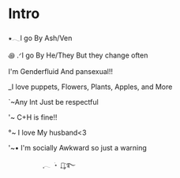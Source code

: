 # Intro
⭑𓂃I go By Ash/Ven

꩜ .ᐟI go By He/They But they change often 

I'm Genderfluid And pansexual!!

_I love puppets, Flowers, Plants, Apples, and More

`~Any Int Just be respectful 

'~ C+H is fine!!

°~ I love My husband<3

'~• I'm socially Awkward so just a warning 

              ִֶָ𓂃 ࣪˖ ִֶָ🐇་༘࿐
